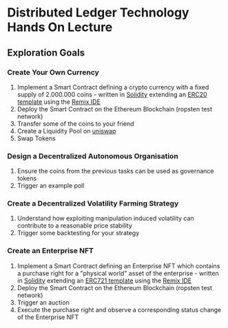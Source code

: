 # Distributed Ledger Technology Hands On Lecture

## Exploration Goals
### Create Your Own Currency
1. Implement a Smart Contract defining a crypto currency with a fixed supply of 2.000.000 coins - written in [Solidity](https://soliditylang.org/) extending an [ERC20 template](https://wizard.openzeppelin.com/) using the [Remix IDE](https://remix.ethereum.org/)  
2. Deploy the Smart Contract on the Ethereum Blockchain (ropsten test network)  
3. Transfer some of the coins to your friend  
4. Create a Liquidity Pool on [uniswap](https://uniswap.org/)  
5. Swap Tokens  

### Design a Decentralized Autonomous Organisation
1. Ensure the coins from the previous tasks can be used as governance tokens  
2. Trigger an example poll

### Create a Decentralized Volatility Farming Strategy
1. Understand how exploiting manipulation induced volatility can contribute to a reasonable price stability  
2. Trigger some backtesting for your strategy


### Create an Enterprise NFT 
1. Implement a Smart Contract defining an Enterprise NFT which contains a purchase right for a "physical world" asset of the enterprise - written in [Solidity](https://soliditylang.org/) extending an [ERC721 template](https://wizard.openzeppelin.com/#erc721) using the [Remix IDE](https://remix.ethereum.org/)   
2. Deploy the Smart Contract on the Ethereum Blockchain (ropsten test network)   
3. Trigger an auction   
4. Execute the purchase right and observe a corresponding status change of the Enterprise NFT  





